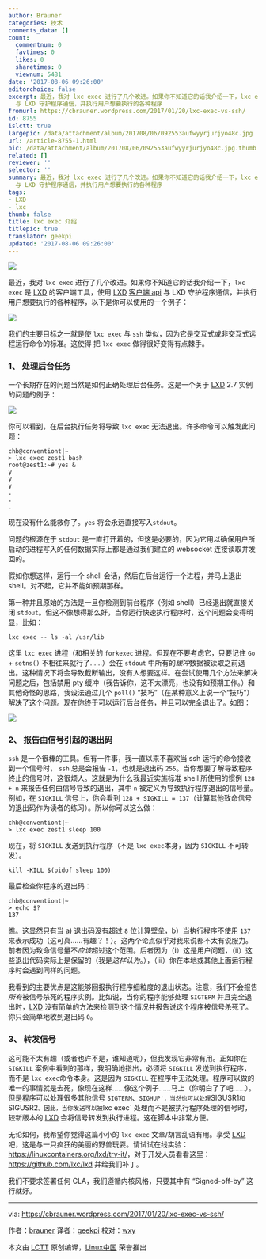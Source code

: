 ```yaml
---
author: Brauner
categories: 技术
comments_data: []
count:
  commentnum: 0
  favtimes: 0
  likes: 0
  sharetimes: 0
  viewnum: 5481
date: '2017-08-06 09:26:00'
editorchoice: false
excerpt: 最近，我对 lxc exec 进行了几个改进。如果你不知道它的话我介绍一下，lxc exec 是 LXD 的客户端工具，使用 LXD 客户端 api
  与 LXD 守护程序通信，并执行用户想要执行的各种程序
fromurl: https://cbrauner.wordpress.com/2017/01/20/lxc-exec-vs-ssh/
id: 8755
islctt: true
largepic: /data/attachment/album/201708/06/092553aufwyyrjurjyo48c.jpg
url: /article-8755-1.html
pic: /data/attachment/album/201708/06/092553aufwyyrjurjyo48c.jpg.thumb.jpg
related: []
reviewer: ''
selector: ''
summary: 最近，我对 lxc exec 进行了几个改进。如果你不知道它的话我介绍一下，lxc exec 是 LXD 的客户端工具，使用 LXD 客户端 api
  与 LXD 守护程序通信，并执行用户想要执行的各种程序
tags:
- LXD
- lxc
thumb: false
title: lxc exec 介绍
titlepic: true
translator: geekpi
updated: '2017-08-06 09:26:00'
---
```


![](/data/attachment/album/201708/06/092553aufwyyrjurjyo48c.jpg)


最近，我对 `lxc exec` 进行了几个改进。如果你不知道它的话我介绍一下，`lxc exec` 是 [LXD](https://github.com/lxc/lxd) 的客户端工具，使用 [LXD](https://github.com/lxc/lxd) [客户端 api](https://github.com/lxc/lxd/blob/master/client.go) 与 LXD 守护程序通信，并执行用户想要执行的各种程序，以下是你可以使用的一个例子：


![](/data/attachment/album/201708/06/092753p9d6m8x6zpzzmw91.jpg)


我们的主要目标之一就是使 `lxc exec` 与 `ssh` 类似，因为它是交互式或非交互式远程运行命令的标准。这使得 把 `lxc exec` 做得很好变得有点棘手。


### 1、 处理后台任务


一个长期存在的问题当然是如何正确处理后台任务。这是一个关于 [LXD](https://github.com/lxc/lxd) 2.7 实例的问题的例子：


![](/data/attachment/album/201708/06/092828hjujj20x2zby8xm3.jpg)


你可以看到，在后台执行任务将导致 `lxc exec` 无法退出。许多命令可以触发此问题：



```
chb@conventiont|~
> lxc exec zest1 bash
root@zest1:~# yes &
y
y
y
.
.
.

```

现在没有什么能救你了。`yes` 将会永远直接写入`stdout`。


问题的根源在于 `stdout` 是一直打开着的，但这是必要的，因为它用以确保用户所启动的进程写入的任何数据实际上都是通过我们建立的 websocket 连接读取并发回的。


假如你想这样，运行一个 shell 会话，然后在后台运行一个进程，并马上退出 shell。对不起，它并不能如预期那样。


第一种并且原始的方法是一旦你检测到前台程序（例如 shell）已经退出就直接关闭 `stdout`。但这不像想得那么好，当你运行快速执行程序时，这个问题会变得明显，比如：



```
lxc exec -- ls -al /usr/lib

```

这里 `lxc exec` 进程（和相关的 `forkexec` 进程。但现在不要考虑它，只要记住 `Go` + `setns()` 不相往来就行了……）会在 `stdout` 中所有的*缓冲*数据被读取之前退出。这种情况下将会导致截断输出，没有人想要这样。在尝试使用几个方法来解决问题之后，包括禁用 pty 缓冲（我告诉你，这不太漂亮，也没有如预期工作。）和其他奇怪的思路，我设法通过几个 `poll()` “技巧”（在某种意义上说一个“技巧”）解决了这个问题。现在你终于可以运行后台任务，并且可以完全退出了。如图：


![](/data/attachment/album/201708/06/092902v3g6ltlhkkm8mgkh.jpg)


### 2、 报告由信号引起的退出码


`ssh` 是一个很棒的工具。但有一件事，我一直以来不喜欢当 ssh 运行的命令接收到一个信号时， `ssh` 总是会报告 `-1`，也就是退出码 `255`。当你想要了解导致程序终止的信号时，这很烦人。这就是为什么我最近实施标准 shell 所使用的惯例 `128 + n` 来报告任何由信号导致的退出，其中 `n` 被定义为导致执行程序退出的信号量。例如，在 `SIGKILL` 信号上，你会看到 `128 + SIGKILL = 137`（计算其他致命信号的退出码作为读者的练习）。所以你可以这么做：



```
chb@conventiont|~
> lxc exec zest1 sleep 100

```

现在，将 `SIGKILL` 发送到执行程序（不是 `lxc exec`本身，因为 `SIGKILL` 不可转发）。



```
kill -KILL $(pidof sleep 100)

```

最后检查你程序的退出码：



```
chb@conventiont|~
> echo $?
137

```

瞧。这显然只有当 a) 退出码没有超过 `8` 位计算壁垒，b）当执行程序不使用 `137` 来表示成功（这可真……有趣？！）。这两个论点似乎对我来说都不太有说服力。前者因为致命信号量不*应该*超过这个范围。后者因为（i）这是用户问题，（ii）这些退出代码实际上是保留的（我是*这样认为*。），（iii）你在本地或其他上面运行程序时会遇到同样的问题。


我看到的主要优点是这能够回报执行程序细粒度的退出状态。注意，我们不会报告*所有*被信号杀死的程序实例。比如说，当你的程序能够处理 `SIGTERM` 并且完全退出时，[LXD](https://github.com/lxc/lxd) 没有简单的方法来检测到这个情况并报告说这个程序被信号杀死了。你只会简单地收到退出码 `0`。


### 3、 转发信号


这可能不太有趣（或者也许不是，谁知道呢），但我发现它非常有用。正如你在 `SIGKILL` 案例中看到的那样，我明确地指出，必须将 `SIGKILL` 发送到执行程序，而不是 `lxc exec`命令本身。这是因为 `SIGKILL` 在程序中无法处理。程序可以做的唯一的事情就是去死，像现在这样……像这个例子……马上（你明白了了吧……）。但是程序可以处理很多其他信号 `SIGTERM`、`SIGHUP'，当然也可以处理`SIGUSR1`和`SIGUSR2`。因此，当你发送可以被`lxc exec` 处理而不是被执行程序处理的信号时，较新版本的 [LXD](https://github.com/lxc/lxd) 会将信号转发到执行进程。这在脚本中非常方便。


无论如何，我希望你觉得这篇小小的 `lxc exec` 文章/胡言乱语有用。享受 [LXD](https://github.com/lxc/lxd) 吧，这是与一只疯狂的美丽的野兽玩耍。请试试在线实验：<https://linuxcontainers.org/lxd/try-it/>，对于开发人员看看这里：<https://github.com/lxc/lxd> 并给我们补丁。


我们不要求签署任何 CLA，我们遵循内核风格，只要其中有 “Signed-off-by” 这行就好。




---


via: <https://cbrauner.wordpress.com/2017/01/20/lxc-exec-vs-ssh/>


作者：[brauner](https://cbrauner.wordpress.com) 译者：[geekpi](https://github.com/geekpi) 校对：[wxy](https://github.com/wxy)


本文由 [LCTT](https://github.com/LCTT/TranslateProject) 原创编译，[Linux中国](https://linux.cn/) 荣誉推出